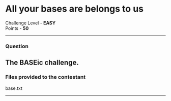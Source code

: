 # All your bases are belongs to us

Challenge Level - __EASY__  
Points - __50__

---
### Question
The BASEic challenge.
---
### Files provided to the contestant
base.txt

---
